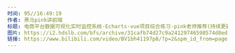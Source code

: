 ```yaml
---
时间: 95//16:49:19
作者: 黑马pink讲前端
标题: 电商平台数据可视化实时监控系统-Echarts-vue项目综合练习-pink老师推荐(持续更新)素材已经更新
图片: https://i2.hdslb.com/bfs/archive/31cafb74d27c9a24129746598574d8edf8bf3077.jpg@518w_290h_1c_!web-video-share-cover.webp
链接: https://www.bilibili.com/video/BV1bh41197p8/?p=2&spm_id_from=pageDriver&vd_source=e815fa5e2c428a98163e9d19be40ec58
---
```

